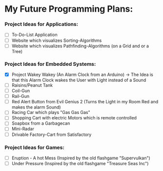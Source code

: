 # **My Future Programming Plans:**

### **Project Ideas for Applications:**
- [ ] To-Do-List Application
- [ ] Website which visualizes Sorting-Algorithms
- [ ] Website which visualizes Pathfinding-Algorithms (on a Grid and or a Tree)

### **Project Ideas for Embedded Systems:**
- [x] Project Wakey Wakey (An Alarm Clock from an Arduino)
  -> The Idea is that this Alarm Clock wakes the User with Light instead of a Sound
- [ ] Raisins/Peanut Tank
- [ ] Coil-Gun
- [ ] Rail-Gun
- [ ] Red Alert Button from Evil Genius 2 (Turns the Light in my Room Red and makes the alarm Sound)
- [ ] Racing Car which plays "Gas Gas Gas"
- [ ] Shopping Cart with electric Motors which is remote controlled
- [ ] Soapbox from a Garbagecan
- [ ] Mini-Radar
- [ ] Drivable Factory-Cart from Satisfactory

### **Project Ideas for Games:**
- [ ] Eruption - A hot Mess (Inspired by the old flashgame "Supervulkan")
- [ ] Under Pressure (Inspired by the old flashgame "Treasure Seas Inc")
